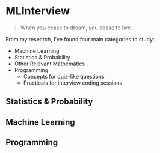 # MLInterview

> When you cease to dream, you cease to live.

From my research, I've found four main categories to study:

* Machine Learning
* Statistics & Probability
* Other Relevant Mathematics
* Programming
  - Concepts for quiz-like questions
  - Practicals for interview coding sessions

## Statistics & Probability
## Machine Learning
## Programming 




